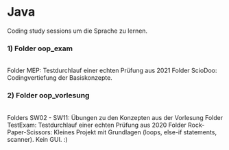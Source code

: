 # Java
<p> Coding study sessions um die Sprache zu lernen. </p>

<h3> 1) Folder oop_exam </h3><br>
   Folder MEP: Testdurchlauf einer echten Prüfung aus 2021
   Folder ScioDoo: Codingvertiefung der Basiskonzepte.

<h3> 2) Folder oop_vorlesung </h3><br>
   Folders SW02 - SW11: Übungen zu den Konzepten aus der Vorlesung
   Folder TestExam: Testdurchlauf einer echten Prüfung aus 2020
   Folder Rock-Paper-Scissors: Kleines Projekt mit Grundlagen (loops, else-if statements, scanner). Kein GUI. :)
   
